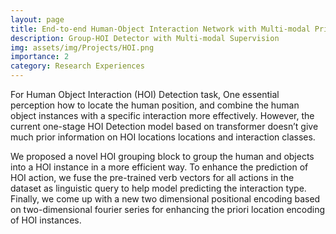 ```yaml
---
layout: page
title: End-to-end Human-Object Interaction Network with Multi-modal Prior
description: Group-HOI Detector with Multi-modal Supervision
img: assets/img/Projects/HOI.png
importance: 2
category: Research Experiences
---
```


For Human Object Interaction (HOI) Detection task, One essential perception how to locate the human position, and
combine the human object instances with a specific interaction more effectively. However, the current one-stage HOI
Detection model based on transformer doesn’t give much prior information on HOI locations locations and interaction
classes. 

We proposed a novel HOI grouping block to group the human and objects into a HOI instance  in a more efficient way. To enhance the prediction of HOI action, we fuse the pre-trained verb vectors for all actions in the dataset as linguistic query to help model predicting the interaction type. Finally, we come up with a new two dimensional positional encoding based on two-dimensional fourier series for enhancing the priori location encoding of HOI instances.


<!-- 
- Single Atom Electrocatalysis
  - Nat. Commun., 2022, 13, 1, 1-13. [[HTML]](https://www.nature.com/articles/s41467-022-29357-7) [[PDF]](https://zishengz.github.io/assets/pdf/papers/2022ncomms.pdf)
  - ACS Catal., 2022, 12, 11, 6606-6617. [[HTML]](https://pubs.acs.org/doi/abs/10.1021/acscatal.2c01470) [[PDF]](https://zishengz.github.io/assets/pdf/papers/2022acscatal.pdf)
  - ACS Catal. 2022, 12, 18, 11380-11390. [[HTML]](https://pubs.acs.org/doi/abs/10.1021/acscatal.2c02383) [[PDF]](https://zishengz.github.io/assets/pdf/papers/2022acscatal_2.pdf)
- Interfacial Effects
  - Nat. Catal., 2022, 5, 10, 923-933. [[HTML]](https://doi.org/10.1038/s41929-022-00851-x) [[PDF]](https://zishengz.github.io/assets/pdf/papers/2022jacs.pdf) -->
